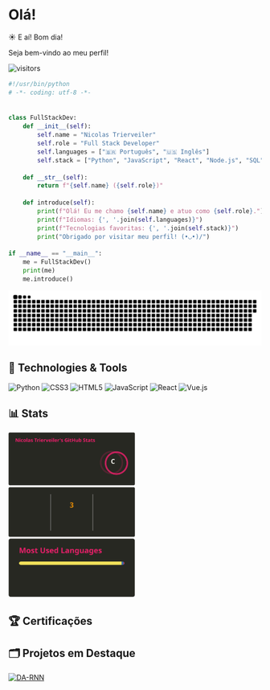 # Olá!

<!-- saudacao -->
☀️ E aí! Bom dia!
<!-- /saudacao -->

Seja bem-vindo ao meu perfil!

![visitors](https://visitor-badge.laobi.icu/badge?page_id=nictrierveiler.nictrierveiler)


```python
#!/usr/bin/python
# -*- coding: utf-8 -*-


class FullStackDev:
    def __init__(self):
        self.name = "Nicolas Trierveiler"
        self.role = "Full Stack Developer"
        self.languages = ["🇧🇷 Português", "🇺🇸 Inglês"]
        self.stack = ["Python", "JavaScript", "React", "Node.js", "SQL", "HTML/CSS"]

    def __str__(self):
        return f"{self.name} ({self.role})"

    def introduce(self):
        print(f"Olá! Eu me chamo {self.name} e atuo como {self.role}.")
        print(f"Idiomas: {', '.join(self.languages)}")
        print(f"Tecnologias favoritas: {', '.join(self.stack)}")
        print("Obrigado por visitar meu perfil! (•◡•)/")

if __name__ == "__main__":
    me = FullStackDev()
    print(me)
    me.introduce()

```

<img src='./assets/github-user-contribution.svg' alt='snake game' />


## 🔧 Technologies & Tools

![Python](https://img.shields.io/badge/Python-2f2f2f?style=flat&logo=python&logoColor=white)
![CSS3](https://img.shields.io/badge/CSS3-2f2f2f?style=flat&logo=css3&logoColor=white)
![HTML5](https://img.shields.io/badge/HTML5-2f2f2f?style=flat&logo=html5&logoColor=white)
![JavaScript](https://img.shields.io/badge/JavaScript-2f2f2f?style=flat&logo=javascript&logoColor=white)
![React](https://img.shields.io/badge/React-2f2f2f?style=flat&logo=react&logoColor=white)
![Vue.js](https://img.shields.io/badge/Vue.js-2f2f2f?style=flat&logo=vue.js&logoColor=white)


## 📊 Stats

<p align="left">
  <img src="./assets/api.svg" width="50%" /><br>
  <img src="./assets/download.svg" width="50%" /><br>
  <img src="./assets/download (1).svg" width="50%" />
</p>


## 🏆 Certificações

## 🗂️ Projetos em Destaque

<a href="https://github.com/nictrierveiler/React-Ecommerce">
  <img align="center" src="https://github-readme-stats.vercel.app/api/pin/?username=nictrierveiler&repo=React-Ecommerce&show_icons=true&line_height=27&title_color=6aa6f8&text_color=8a919a&icon_color=6aa6f8&bg_color=22272e" alt="DA-RNN" />
</a>